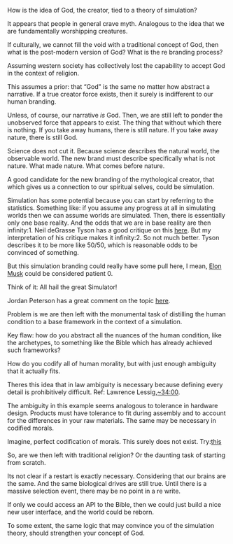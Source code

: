 How is the idea of God, the creator, tied to a theory of simulation?

It appears that people in general crave myth. Analogous to the idea that we are fundamentally worshipping creatures.

If culturally, we cannot fill the void with a traditional concept of God, then what is the post-modern version of God? What is the re branding process?

Assuming western society has collectively lost the capability to accept God in the context of religion.

This assumes a prior: that “God" is the same no matter how abstract a narrative. If a true creator force exists, then it surely is indifferent to our human branding.

Unless, of course, our narrative <i>is</i> God. Then, we are still left to ponder the unobserved force that appears to exist. The thing that without which there is nothing. If you take away humans, there is still nature. If you take away nature, there is still God. 

Science does not cut it. Because science describes the natural world, the observable world.  The new brand must describe specifically what is not nature. What made nature. What comes before nature.

A good candidate for the new branding of the mythological creator, that which gives us a connection to our spiritual selves, could be simulation.

Simulation has some potential because you can start by referring to the statistics. Something like: if you assume any progress at all in simulating worlds then we can assume worlds are simulated. 
Then, there is essentially only one base reality. And the odds that we are in base reality are then infinity:1. 
Neil deGrasse Tyson has a good critique on this <a href="https://www.youtube.com/watch?v=pmcrG7ZZKUc">here</a>. But my interpretation of his critique makes it infinity:2. So not much better.  Tyson describes it to be more like 50/50, which is reasonable odds to be convinced of something. 

But this simulation branding could really have some pull here, I mean, <a href="https://www.youtube.com/watch?v=xBKRuI2zHp0">Elon Musk</a>
could be considered patient 0.

Think of it: All hail the great Simulator!

Jordan Peterson has a great comment on the topic <a href="https://www.youtube.com/watch?v=6a370lyjTmU">here</a>.

Problem is we are then left with the monumental task of distilling the human condition to a base framework in the context of a simulation. 

Key flaw: how do you abstract all the nuances of the human condition, like the archetypes, to something like the Bible which has already achieved such frameworks?

How do you codify all of human morality, but with just enough ambiguity that it actually fits.

Theres this idea that in law ambiguity is necessary because defining every detail is prohibitively difficult. Ref: Lawrence Lessig,<a href="https://www.youtube.com/watch?v=JPkgJwJHYSc&t=1920s">~34:00</a>. 

The ambiguity in this example seems analogous to tolerance in hardware design. Products must have tolerance to fit during assembly and to account for the differences in your raw materials. The same may be necessary in codified morals.

Imagine, perfect codification of morals. This surely does not exist. Try:<a href="https://en.wikipedia.org/wiki/Ten_Commandments">this</a>

So, are we then left with traditional religion? Or the daunting task of starting from scratch.

Its not clear if a restart is exactly necessary. Considering that our brains are the same. And the same biological drives are still true. Until there is a massive selection event, there may be no point in a re write.

If only we could access an API to the Bible, then we could just build a nice new user interface, and the world could be reborn. 

To some extent, the same logic that may convince you of the simulation theory, should strengthen your concept of God. 



